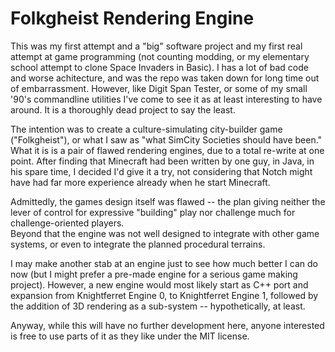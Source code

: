 # Folkgheist Rendering Engine

This was my first attempt and a "big" software project and my first real attempt at 
game programming (not counting modding, or my elementary school attempt to clone 
Space Invaders in Basic).  I has a lot of bad code and worse achitecture, and was 
the repo was taken down for long time out of embarrassment.  However, like Digit 
Span Tester, or some of my small '90's commandline utilities I've come to see it as 
at least interesting to have around.  It is a thoroughly dead project to say the least.

The intention was to create a culture-simulating city-builder game ("Folkgheist"), or 
what I saw as "what SimCity Societies should have been."  What it is is a pair of flawed 
rendering engines, due to a total re-write at one point.  After finding that Minecraft 
had been written by one guy, in Java, in his spare time, I decided I'd give it a try, not 
considering that Notch might have had far more experience already when he start Minecraft.

Admittedly, the games design itself was flawed -- the plan giving neither the lever of 
control for expressive "building" play nor challenge much for challenge-oriented players.  
Beyond that the engine was not well designed to integrate with other game systems, or 
even to integrate the planned procedural terrains.

I may make another stab at an engine just to see how much better I can do now (but I might 
prefer a pre-made engine for a serious game making project).  However, a new engine 
would most likely start as C++ port and expansion from Knightferret Engine 0, to 
Knightferret Engine 1, followed by the addition of 3D rendering as a sub-system -- hypothetically,
at least.

Anyway, while this will have no further development here, anyone interested is free to use 
parts of it as they like under the MIT license.
